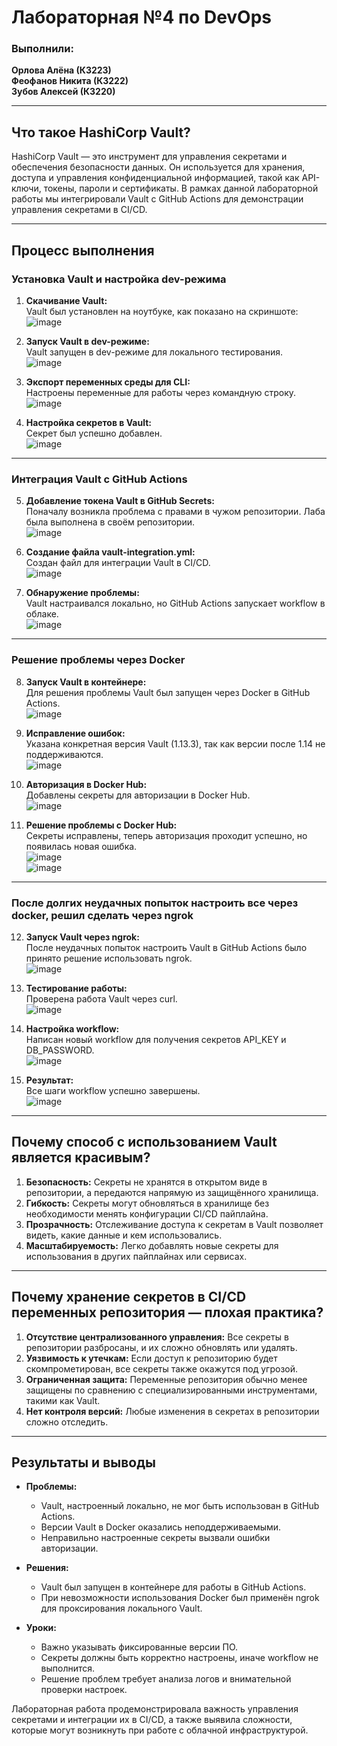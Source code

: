 # Лабораторная №4 по DevOps

### Выполнили:

**Орлова Алёна (К3223)**  
**Феофанов Никита (К3222)**  
**Зубов Алексей (К3220)**  

---

## **Что такое HashiCorp Vault?**

HashiCorp Vault — это инструмент для управления секретами и обеспечения безопасности данных. Он используется для хранения, доступа и управления конфиденциальной информацией, такой как API-ключи, токены, пароли и сертификаты. В рамках данной лабораторной работы мы интегрировали Vault с GitHub Actions для демонстрации управления секретами в CI/CD.

---

## **Процесс выполнения**

### Установка Vault и настройка dev-режима

1. **Скачивание Vault:**  
   Vault был установлен на ноутбуке, как показано на скриншоте:  
   ![image](screens/1.png)

2. **Запуск Vault в dev-режиме:**  
   Vault запущен в dev-режиме для локального тестирования.  
   ![image](screens/2.png)

3. **Экспорт переменных среды для CLI:**  
   Настроены переменные для работы через командную строку.  
   ![image](screens/3.png)

4. **Настройка секретов в Vault:**  
   Секрет был успешно добавлен.  
   ![image](screens/4.png)

---

### Интеграция Vault с GitHub Actions

5. **Добавление токена Vault в GitHub Secrets:**  
   Поначалу возникла проблема с правами в чужом репозитории. Лаба была выполнена в своём репозитории.  
   ![image](screens/5.png)

6. **Создание файла vault-integration.yml:**  
   Создан файл для интеграции Vault в CI/CD.  
   ![image](screens/6.png)

7. **Обнаружение проблемы:**  
   Vault настраивался локально, но GitHub Actions запускает workflow в облаке.  
   ![image](screens/7.png)

---

### Решение проблемы через Docker

8. **Запуск Vault в контейнере:**  
   Для решения проблемы Vault был запущен через Docker в GitHub Actions.  
   ![image](screens/8.png)

9. **Исправление ошибок:**  
   Указана конкретная версия Vault (1.13.3), так как версии после 1.14 не поддерживаются.  
   ![image](screens/9.png)

10. **Авторизация в Docker Hub:**  
    Добавлены секреты для авторизации в Docker Hub.  
    ![image](screens/10.png)

11. **Решение проблемы с Docker Hub:**  
    Секреты исправлены, теперь авторизация проходит успешно, но появилась новая ошибка.  
    ![image](screens/12.png)  
    ![image](screens/13.png)

---

### После долгих неудачных попыток настроить все через docker, решил сделать через ngrok


12. **Запуск Vault через ngrok:**  
    После неудачных попыток настроить Vault в GitHub Actions было принято решение использовать ngrok.  
    ![image](screens/1001.png)

13. **Тестирование работы:**  
    Проверена работа Vault через curl.  
    ![image](screens/1002.png)

14. **Настройка workflow:**  
    Написан новый workflow для получения секретов API_KEY и DB_PASSWORD.  
    ![image](screens/1003.png)

15. **Результат:**  
    Все шаги workflow успешно завершены.  
    ![image](screens/1004.png)

---

## **Почему способ с использованием Vault является красивым?**

1. **Безопасность:** Секреты не хранятся в открытом виде в репозитории, а передаются напрямую из защищённого хранилища.  
2. **Гибкость:** Секреты могут обновляться в хранилище без необходимости менять конфигурации CI/CD пайплайна.  
3. **Прозрачность:** Отслеживание доступа к секретам в Vault позволяет видеть, какие данные и кем использовались.  
4. **Масштабируемость:** Легко добавлять новые секреты для использования в других пайплайнах или сервисах.  

---

## **Почему хранение секретов в CI/CD переменных репозитория — плохая практика?**

1. **Отсутствие централизованного управления:** Все секреты в репозитории разбросаны, и их сложно обновлять или удалять.  
2. **Уязвимость к утечкам:** Если доступ к репозиторию будет скомпрометирован, все секреты также окажутся под угрозой.  
3. **Ограниченная защита:** Переменные репозитория обычно менее защищены по сравнению с специализированными инструментами, такими как Vault.  
4. **Нет контроля версий:** Любые изменения в секретах в репозитории сложно отследить.  

---

## **Результаты и выводы**

- **Проблемы:**  
  - Vault, настроенный локально, не мог быть использован в GitHub Actions.  
  - Версии Vault в Docker оказались неподдерживаемыми.  
  - Неправильно настроенные секреты вызвали ошибки авторизации.  

- **Решения:**  
  - Vault был запущен в контейнере для работы в GitHub Actions.  
  - При невозможности использования Docker был применён ngrok для проксирования локального Vault.  

- **Уроки:**  
  - Важно указывать фиксированные версии ПО.  
  - Секреты должны быть корректно настроены, иначе workflow не выполнится.  
  - Решение проблем требует анализа логов и внимательной проверки настроек.  

Лабораторная работа продемонстрировала важность управления секретами и интеграции их в CI/CD, а также выявила сложности, которые могут возникнуть при работе с облачной инфраструктурой.
